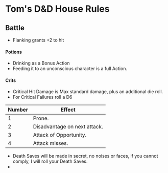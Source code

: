 # Tom's D&D House Rules


## Battle

 - Flanking grants +2 to hit
 
 #### Potions
 - Drinking as a Bonus Action
 - Feeding it to an unconscious character is a full Action.
 
 #### Crits
 - Critical Hit Damage is Max standard damage, plus an additional die roll.
 - For Critical Failures roll a D6

| Number | Effect                       |
| ------ | ---------------------------- |
| 1      | Prone.                       |
| 2      | Disadvantage on next attack. |
| 3      | Attack of Opportunity.       |
| 4      | Attack misses.               |

 
 - Death Saves will be made in secret, no noises or faces, if you cannot comply, I will roll your Death Saves.
 - 